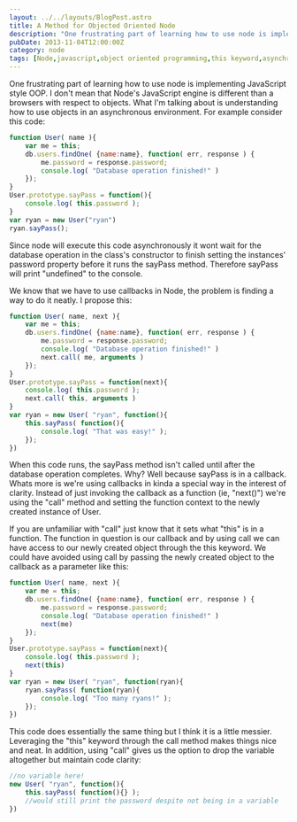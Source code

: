 ```yaml
---
layout: ../../layouts/BlogPost.astro
title: A Method for Objected Oriented Node
description: "One frustrating part of learning how to use node is implementing JavaScript style OOP. I don't mean that Node's JavaScript engine is different than a browsers with respect to objects. What I'm talking about is understanding how to use objects in an asynchronous environment."
pubDate: 2013-11-04T12:00:00Z
category: node
tags: [Node,javascript,object oriented programming,this keyword,asynchronous ,callback,call]
---
```


One frustrating part of learning how to use node is implementing JavaScript style OOP. I don't mean that Node's JavaScript engine is different than a browsers with respect to objects. What I'm talking about is understanding how to use objects in an asynchronous environment. For example consider this code:

```javascript
function User( name ){
    var me = this;
    db.users.findOne( {name:name}, function( err, response ) {
        me.password = response.password;
        console.log( "Database operation finished!" )
    });
}
User.prototype.sayPass = function(){
    console.log( this.password );
}
var ryan = new User("ryan")
ryan.sayPass();
```


Since node will execute this code asynchronously it wont wait for the database operation in the class's constructor to finish setting the instances' password property before it runs the sayPass method. Therefore sayPass will print "undefined" to the console.

We know that we have to use callbacks in Node, the problem is finding a way to do it neatly. I propose this:

```javascript
function User( name, next ){
    var me = this;
    db.users.findOne( {name:name}, function( err, response ) {
        me.password = response.password;
        console.log( "Database operation finished!" )
        next.call( me, arguments )
    });
}
User.prototype.sayPass = function(next){
    console.log( this.password );
    next.call( this, arguments )
}
var ryan = new User( "ryan", function(){
    this.sayPass( function(){
        console.log( "That was easy!" );
    });
})
```

When this code runs, the sayPass method isn't called until after the database operation completes. Why? Well because sayPass is in a callback. Whats more is we're using callbacks in kinda a special way in the interest of clarity. Instead of just invoking the callback as a function (ie, "next()") we're using the "call" method and setting the function context to the newly created instance of User.

If you are unfamiliar with "call" just know that it sets what "this" is in a function. The function in question is our callback and by using call we can have access to our newly created object through the this keyword. We could have avoided using call by passing the newly created object to the callback as a parameter like this:

```javascript
function User( name, next ){
    var me = this;
    db.users.findOne( {name:name}, function( err, response ) {
        me.password = response.password;
        console.log( "Database operation finished!" )
        next(me)
    });
}
User.prototype.sayPass = function(next){
    console.log( this.password );
    next(this)
}
var ryan = new User( "ryan", function(ryan){
    ryan.sayPass( function(ryan){
        console.log( "Too many ryans!" );
    });
})
```

This code does essentially the same thing but I think it is a little messier. Leveraging the "this" keyword through the call method makes things nice and neat. In addition, using "call" gives us the option to drop the variable altogether but maintain code clarity:

```javascript
//no variable here!
new User( "ryan", function(){
    this.sayPass( function(){} );
    //would still print the password despite not being in a variable
})
```
